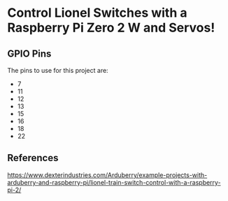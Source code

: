 # Control Lionel Switches with a Raspberry Pi Zero 2 W and Servos!

## GPIO Pins
The pins to use for this project are:
- 7
- 11
- 12
- 13
- 15
- 16
- 18
- 22

## References
https://www.dexterindustries.com/Arduberry/example-projects-with-arduberry-and-raspberry-pi/lionel-train-switch-control-with-a-raspberry-pi-2/